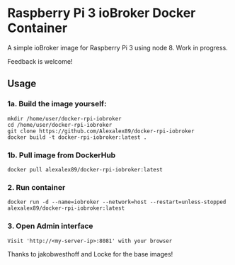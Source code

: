 # Raspberry Pi 3 ioBroker Docker Container

A simple ioBroker image for Raspberry Pi 3 using node 8. Work in progress.

Feedback is welcome!

## Usage

### 1a. Build the image yourself:
    mkdir /home/user/docker-rpi-iobroker
    cd /home/user/docker-rpi-iobroker
    git clone https://github.com/Alexalex89/docker-rpi-iobroker
    docker build -t docker-rpi-iobroker:latest .

### 1b. Pull image from DockerHub
    docker pull alexalex89/docker-rpi-iobroker:latest

### 2. Run container
    docker run -d --name=iobroker --network=host --restart=unless-stopped alexalex89/docker-rpi-iobroker:latest

### 3. Open Admin interface
    Visit 'http://<my-server-ip>:8081' with your browser

Thanks to jakobwesthoff and Locke for the base images!